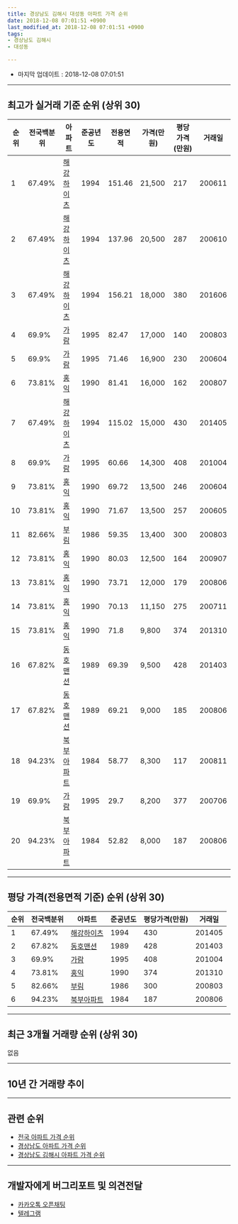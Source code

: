 ```yaml
---
title: 경상남도 김해시 대성동 아파트 가격 순위
date: 2018-12-08 07:01:51 +0900
last_modified_at: 2018-12-08 07:01:51 +0900
tags:
- 경상남도 김해시
- 대성동

---
```


* 마지막 업데이트 : 2018-12-08 07:01:51

---

## 최고가 실거래 기준 순위 (상위 30)


|순위|전국백분위|아파트|준공년도|전용면적|가격(만원)|평당가격(만원)|거래일|
|---|---|---|---|---|---|---|---|
|1|67.49%|[해강하이츠](https://search.naver.com/search.naver?query=%EA%B2%BD%EC%83%81%EB%82%A8%EB%8F%84+%EA%B9%80%ED%95%B4%EC%8B%9C+%EB%8C%80%EC%84%B1%EB%8F%99+%ED%95%B4%EA%B0%95%ED%95%98%EC%9D%B4%EC%B8%A0)|1994|151.46|21,500|217|200611|
|2|67.49%|[해강하이츠](https://search.naver.com/search.naver?query=%EA%B2%BD%EC%83%81%EB%82%A8%EB%8F%84+%EA%B9%80%ED%95%B4%EC%8B%9C+%EB%8C%80%EC%84%B1%EB%8F%99+%ED%95%B4%EA%B0%95%ED%95%98%EC%9D%B4%EC%B8%A0)|1994|137.96|20,500|287|200610|
|3|67.49%|[해강하이츠](https://search.naver.com/search.naver?query=%EA%B2%BD%EC%83%81%EB%82%A8%EB%8F%84+%EA%B9%80%ED%95%B4%EC%8B%9C+%EB%8C%80%EC%84%B1%EB%8F%99+%ED%95%B4%EA%B0%95%ED%95%98%EC%9D%B4%EC%B8%A0)|1994|156.21|18,000|380|201606|
|4|69.9%|[가람](https://search.naver.com/search.naver?query=%EA%B2%BD%EC%83%81%EB%82%A8%EB%8F%84+%EA%B9%80%ED%95%B4%EC%8B%9C+%EB%8C%80%EC%84%B1%EB%8F%99+%EA%B0%80%EB%9E%8C)|1995|82.47|17,000|140|200803|
|5|69.9%|[가람](https://search.naver.com/search.naver?query=%EA%B2%BD%EC%83%81%EB%82%A8%EB%8F%84+%EA%B9%80%ED%95%B4%EC%8B%9C+%EB%8C%80%EC%84%B1%EB%8F%99+%EA%B0%80%EB%9E%8C)|1995|71.46|16,900|230|200604|
|6|73.81%|[홍익](https://search.naver.com/search.naver?query=%EA%B2%BD%EC%83%81%EB%82%A8%EB%8F%84+%EA%B9%80%ED%95%B4%EC%8B%9C+%EB%8C%80%EC%84%B1%EB%8F%99+%ED%99%8D%EC%9D%B5)|1990|81.41|16,000|162|200807|
|7|67.49%|[해강하이츠](https://search.naver.com/search.naver?query=%EA%B2%BD%EC%83%81%EB%82%A8%EB%8F%84+%EA%B9%80%ED%95%B4%EC%8B%9C+%EB%8C%80%EC%84%B1%EB%8F%99+%ED%95%B4%EA%B0%95%ED%95%98%EC%9D%B4%EC%B8%A0)|1994|115.02|15,000|430|201405|
|8|69.9%|[가람](https://search.naver.com/search.naver?query=%EA%B2%BD%EC%83%81%EB%82%A8%EB%8F%84+%EA%B9%80%ED%95%B4%EC%8B%9C+%EB%8C%80%EC%84%B1%EB%8F%99+%EA%B0%80%EB%9E%8C)|1995|60.66|14,300|408|201004|
|9|73.81%|[홍익](https://search.naver.com/search.naver?query=%EA%B2%BD%EC%83%81%EB%82%A8%EB%8F%84+%EA%B9%80%ED%95%B4%EC%8B%9C+%EB%8C%80%EC%84%B1%EB%8F%99+%ED%99%8D%EC%9D%B5)|1990|69.72|13,500|246|200604|
|10|73.81%|[홍익](https://search.naver.com/search.naver?query=%EA%B2%BD%EC%83%81%EB%82%A8%EB%8F%84+%EA%B9%80%ED%95%B4%EC%8B%9C+%EB%8C%80%EC%84%B1%EB%8F%99+%ED%99%8D%EC%9D%B5)|1990|71.67|13,500|257|200605|
|11|82.66%|[부림](https://search.naver.com/search.naver?query=%EA%B2%BD%EC%83%81%EB%82%A8%EB%8F%84+%EA%B9%80%ED%95%B4%EC%8B%9C+%EB%8C%80%EC%84%B1%EB%8F%99+%EB%B6%80%EB%A6%BC)|1986|59.35|13,400|300|200803|
|12|73.81%|[홍익](https://search.naver.com/search.naver?query=%EA%B2%BD%EC%83%81%EB%82%A8%EB%8F%84+%EA%B9%80%ED%95%B4%EC%8B%9C+%EB%8C%80%EC%84%B1%EB%8F%99+%ED%99%8D%EC%9D%B5)|1990|80.03|12,500|164|200907|
|13|73.81%|[홍익](https://search.naver.com/search.naver?query=%EA%B2%BD%EC%83%81%EB%82%A8%EB%8F%84+%EA%B9%80%ED%95%B4%EC%8B%9C+%EB%8C%80%EC%84%B1%EB%8F%99+%ED%99%8D%EC%9D%B5)|1990|73.71|12,000|179|200806|
|14|73.81%|[홍익](https://search.naver.com/search.naver?query=%EA%B2%BD%EC%83%81%EB%82%A8%EB%8F%84+%EA%B9%80%ED%95%B4%EC%8B%9C+%EB%8C%80%EC%84%B1%EB%8F%99+%ED%99%8D%EC%9D%B5)|1990|70.13|11,150|275|200711|
|15|73.81%|[홍익](https://search.naver.com/search.naver?query=%EA%B2%BD%EC%83%81%EB%82%A8%EB%8F%84+%EA%B9%80%ED%95%B4%EC%8B%9C+%EB%8C%80%EC%84%B1%EB%8F%99+%ED%99%8D%EC%9D%B5)|1990|71.8|9,800|374|201310|
|16|67.82%|[동호맨션](https://search.naver.com/search.naver?query=%EA%B2%BD%EC%83%81%EB%82%A8%EB%8F%84+%EA%B9%80%ED%95%B4%EC%8B%9C+%EB%8C%80%EC%84%B1%EB%8F%99+%EB%8F%99%ED%98%B8%EB%A7%A8%EC%85%98)|1989|69.39|9,500|428|201403|
|17|67.82%|[동호맨션](https://search.naver.com/search.naver?query=%EA%B2%BD%EC%83%81%EB%82%A8%EB%8F%84+%EA%B9%80%ED%95%B4%EC%8B%9C+%EB%8C%80%EC%84%B1%EB%8F%99+%EB%8F%99%ED%98%B8%EB%A7%A8%EC%85%98)|1989|69.21|9,000|185|200806|
|18|94.23%|[북부아파트](https://search.naver.com/search.naver?query=%EA%B2%BD%EC%83%81%EB%82%A8%EB%8F%84+%EA%B9%80%ED%95%B4%EC%8B%9C+%EB%8C%80%EC%84%B1%EB%8F%99+%EB%B6%81%EB%B6%80%EC%95%84%ED%8C%8C%ED%8A%B8)|1984|58.77|8,300|117|200811|
|19|69.9%|[가람](https://search.naver.com/search.naver?query=%EA%B2%BD%EC%83%81%EB%82%A8%EB%8F%84+%EA%B9%80%ED%95%B4%EC%8B%9C+%EB%8C%80%EC%84%B1%EB%8F%99+%EA%B0%80%EB%9E%8C)|1995|29.7|8,200|377|200706|
|20|94.23%|[북부아파트](https://search.naver.com/search.naver?query=%EA%B2%BD%EC%83%81%EB%82%A8%EB%8F%84+%EA%B9%80%ED%95%B4%EC%8B%9C+%EB%8C%80%EC%84%B1%EB%8F%99+%EB%B6%81%EB%B6%80%EC%95%84%ED%8C%8C%ED%8A%B8)|1984|52.82|8,000|187|200806|


---

## 평당 가격(전용면적 기준) 순위 (상위 30)


|순위|전국백분위|아파트|준공년도|평당가격(만원)|거래일|
|---|---|---|---|---|---|
|1|67.49%|[해강하이츠](https://search.naver.com/search.naver?query=%EA%B2%BD%EC%83%81%EB%82%A8%EB%8F%84+%EA%B9%80%ED%95%B4%EC%8B%9C+%EB%8C%80%EC%84%B1%EB%8F%99+%ED%95%B4%EA%B0%95%ED%95%98%EC%9D%B4%EC%B8%A0)|1994|430|201405|
|2|67.82%|[동호맨션](https://search.naver.com/search.naver?query=%EA%B2%BD%EC%83%81%EB%82%A8%EB%8F%84+%EA%B9%80%ED%95%B4%EC%8B%9C+%EB%8C%80%EC%84%B1%EB%8F%99+%EB%8F%99%ED%98%B8%EB%A7%A8%EC%85%98)|1989|428|201403|
|3|69.9%|[가람](https://search.naver.com/search.naver?query=%EA%B2%BD%EC%83%81%EB%82%A8%EB%8F%84+%EA%B9%80%ED%95%B4%EC%8B%9C+%EB%8C%80%EC%84%B1%EB%8F%99+%EA%B0%80%EB%9E%8C)|1995|408|201004|
|4|73.81%|[홍익](https://search.naver.com/search.naver?query=%EA%B2%BD%EC%83%81%EB%82%A8%EB%8F%84+%EA%B9%80%ED%95%B4%EC%8B%9C+%EB%8C%80%EC%84%B1%EB%8F%99+%ED%99%8D%EC%9D%B5)|1990|374|201310|
|5|82.66%|[부림](https://search.naver.com/search.naver?query=%EA%B2%BD%EC%83%81%EB%82%A8%EB%8F%84+%EA%B9%80%ED%95%B4%EC%8B%9C+%EB%8C%80%EC%84%B1%EB%8F%99+%EB%B6%80%EB%A6%BC)|1986|300|200803|
|6|94.23%|[북부아파트](https://search.naver.com/search.naver?query=%EA%B2%BD%EC%83%81%EB%82%A8%EB%8F%84+%EA%B9%80%ED%95%B4%EC%8B%9C+%EB%8C%80%EC%84%B1%EB%8F%99+%EB%B6%81%EB%B6%80%EC%95%84%ED%8C%8C%ED%8A%B8)|1984|187|200806|


---

## 최근 3개월 거래량 순위 (상위 30)

없음

---

## 10년 간 거래량 추이


<div style="width:100%;">
    <canvas id="deal_progress" height="250"></canvas>
</div>

<script>
new Chart(document.getElementById("deal_progress"), {
    type: 'line',
    data: {
        labels: ['200812','200901','200902','200903','200904','200905','200906','200907','200908','200909','200910','200911','200912','201001','201002','201003','201004','201005','201006','201007','201008','201009','201010','201011','201012','201101','201102','201103','201104','201105','201106','201107','201108','201109','201110','201111','201112','201201','201202','201203','201204','201205','201206','201207','201208','201209','201210','201211','201212','201301','201302','201303','201304','201305','201306','201307','201308','201309','201310','201311','201312','201401','201402','201403','201404','201405','201406','201407','201408','201409','201410','201411','201412','201501','201502','201503','201504','201505','201506','201507','201508','201509','201510','201511','201512','201601','201602','201603','201604','201605','201606','201607','201608','201609','201610','201611','201612','201701','201702','201703','201704','201705','201706','201707','201708','201709','201710','201711','201712','201801','201802','201803','201804','201805','201806','201807','201808','201809','201810','201811','201812'],
        datasets: [{
            label: '실거래 수',
            pointRadius: 1,
            data: [0, 2, 2, 4, 2, 2, 0, 1, 0, 2, 2, 0, 2, 0, 1, 1, 3, 4, 2, 1, 2, 0, 2, 1, 2, 3, 1, 4, 0, 1, 1, 1, 1, 2, 3, 1, 0, 0, 0, 0, 3, 3, 1, 2, 1, 2, 0, 3, 0, 0, 2, 3, 8, 0, 4, 2, 2, 4, 2, 2, 1, 2, 3, 5, 2, 2, 1, 2, 0, 3, 2, 6, 4, 4, 6, 9, 3, 3, 2, 2, 1, 1, 5, 2, 3, 3, 0, 1, 4, 2, 2, 3, 0, 0, 4, 1, 2, 2, 1, 1, 2, 4, 3, 1, 1, 1, 0, 0, 0, 1, 1, 1, 1, 0, 0, 0, 1, 0, 0, 0, 0],
            borderColor: "rgba(255, 201, 14, 1)",
            backgroundColor: "rgba(255, 201, 14, 0.5)",
            fill: true,
        }]
    },
    options: {
        responsive: true,
        title: {
            display: true,
            text: '10년간 거래량 추이'
        },
        tooltips: {
            mode: 'index',
            intersect: false,
        },
        hover: {
            mode: 'nearest',
            intersect: true
        },
        scales: {
            xAxes: [{
                display: true,
                scaleLabel: {
                    display: true,
                    labelString: '년/월'
                }
            }],
            yAxes: [{
                display: true,
                ticks: {
                    suggestedMin: 0,
                },
                scaleLabel: {
                    display: true,
                    labelString: '실거래 수'
                }
            }]
        }
    }
});

</script>


---

## 관련 순위

- [전국 아파트 가격 순위](https://inasie.github.io/apt-ranking/전국)
- [경상남도 아파트 가격 순위](https://inasie.github.io/apt-ranking/경상남도)
- [경상남도 김해시 아파트 가격 순위](https://inasie.github.io/apt-ranking/경상남도-김해시)


---

## 개발자에게 버그리포트 및 의견전달

- [카카오톡 오픈채팅](https://open.kakao.com/o/gLJUAP4)
- [텔레그램](https://t.me/inasie)

